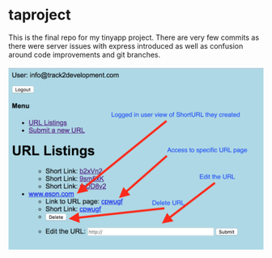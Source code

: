 # taproject
This is the final repo for my tinyapp project.  There are very few commits as there were server issues with express introduced as well as confusion around code improvements and git branches.

![alt text](screenshots/loggedinuserview.png "Description goes here")
